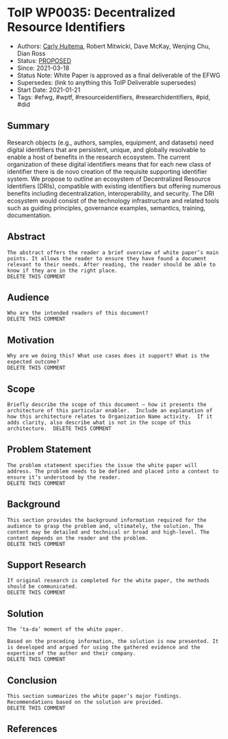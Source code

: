 # ToIP WP0035: Decentralized Resource Identifiers
- Authors: [Carly Huitema](carly.huitema@gmail.com), Robert Mitwicki, Dave McKay, Wenjing Chu, Dian Ross
- Status: [PROPOSED](./process/lifecycle_management.md)
- Since: 2021-03-18
- Status Note: White Paper is approved as a final deliverable of the EFWG  
- Supersedes: (link to anything this ToIP Deliverable  supersedes)
- Start Date: 2021-01-21
- Tags: #efwg, #wptf, #resourceidentifiers, #researchidentifiers, #pid, #did

## Summary

Research objects (e.g., authors, samples, equipment, and datasets) need digital identifiers that are persistent, unique, and globally resolvable to enable a host of benefits in the research ecosystem. The current organization of these digital identifiers means that for each new class of identifier there is de novo creation of the requisite supporting identifier system. We propose to outline an ecosystem of Decentralized Resource Identifiers (DRIs), compatible with existing identifiers but offering numerous benefits including decentralization, interoperability, and security. The DRI ecosystem would consist of the technology infrastructure and related tools such as guiding principles, governance examples, semantics, training, documentation.

## Abstract
```
The abstract offers the reader a brief overview of white paper’s main points. It allows the reader to ensure they have found a document relevant to their needs. After reading, the reader should be able to know if they are in the right place.
DELETE THIS COMMENT
```

## Audience
```
Who are the intended readers of this document?
DELETE THIS COMMENT
```

## Motivation

```
Why are we doing this? What use cases does it support? What is the expected outcome?
DELETE THIS COMMENT
```

## Scope

```
Briefly describe the scope of this document – how it presents the architecture of this particular enabler.  Include an explanation of how this architecture relates to Organization Name activity.  If it adds clarity, also describe what is not in the scope of this architecture.  DELETE THIS COMMENT
```

## Problem Statement
```
The problem statement specifies the issue the white paper will address. The problem needs to be defined and placed into a context to ensure it’s understood by the reader.
DELETE THIS COMMENT
```

## Background
```
This section provides the background information required for the audience to grasp the problem and, ultimately, the solution. The content may be detailed and technical or broad and high-level. The content depends on the reader and the problem.
DELETE THIS COMMENT
```

## Support Research
```
If original research is completed for the white paper, the methods should be communicated.
DELETE THIS COMMENT
```

## Solution
```
The ‘ta-da’ moment of the white paper.

Based on the preceding information, the solution is now presented. It is developed and argued for using the gathered evidence and the expertise of the author and their company.
DELETE THIS COMMENT
```

## Conclusion
```
This section summarizes the white paper’s major findings. Recommendations based on the solution are provided.
DELETE THIS COMMENT
```

## References

</table>
